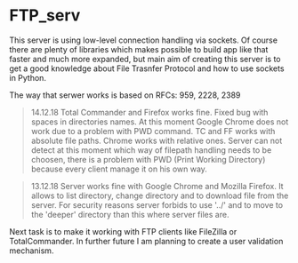 # FTP_serv

This server is using low-level connection handling via sockets. Of course there are plenty of libraries which makes possible to build app like that faster and much more expanded, but main aim of creating this server is to get a good knowledge about File Trasnfer Protocol and how to use sockets in Python.

The way that serwer works is based on RFCs: 959, 2228, 2389

>14.12.18
Total Commander and Firefox works fine. Fixed bug with spaces in directories names.
At this moment Google Chrome does not work due to a problem with PWD command.
TC and FF works with absolute file paths. Chrome works with relative ones. 
Server can not detect at this moment which way of filepath handling needs to be choosen,
there is a problem with PWD (Print Working Directory) because every client manage it on his own way.

>13.12.18
Server works fine with Google Chrome and Mozilla Firefox.
It allows to list directory, change directory and to download file from the server.
For security reasons server forbids to use '../' and to move to the 'deeper' directory
than this where server files are.

Next task is to make it working with FTP clients like FileZilla or TotalCommander.
In further future I am planning to create a user validation mechanism.
